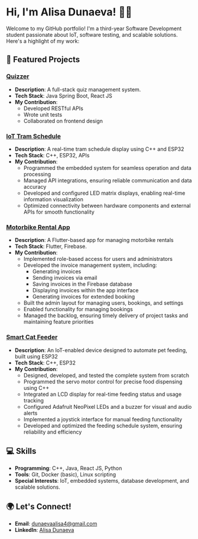 # Hi, I'm Alisa Dunaeva! 👩‍💻  

Welcome to my GitHub portfolio! I'm a third-year Software Development student passionate about IoT, software testing, and scalable solutions. Here's a highlight of my work:  

## 🚀 Featured Projects  

### [Quizzer](https://github.com/NULL-Haaga-Helia/Quiz_Project)
- **Description**: A full-stack quiz management system. 
- **Tech Stack**: Java Spring Boot, React JS
- **My Contribution**:
    - Developed RESTful APIs
    - Wrote unit tests
    - Collaborated on frontend design

### [IoT Tram Schedule](https://github.com/dunaevaalisa/IoT_trams)  
- **Description**: A real-time tram schedule display using C++ and ESP32
- **Tech Stack**: C++, ESP32, APIs
- **My Contribution**:
    - Programmed the embedded system for seamless operation and data processing
    - Managed API integrations, ensuring reliable communication and data accuracy
    - Developed and configured LED matrix displays, enabling real-time information visualization
    - Optimized connectivity between hardware components and external APIs for smooth functionality

### [Motorbike Rental App](https://github.com/BenoitFournier1/64-51_mobile_dev_groupe_4/tree/main) 
- **Description**: A Flutter-based app for managing motorbike rentals
- **Tech Stack**: Flutter, Firebase.  
- **My Contribution**:
    - Implemented role-based access for users and administrators
    - Developed the invoice management system, including:
        - Generating invoices
        - Sending invoices via email
        - Saving invoices in the Firebase database
        - Displaying invoices within the app interface
        - Generating invoices for extended booking
    - Built the admin layout for managing users, bookings, and settings
    - Enabled functionality for managing bookings
    - Managed the backlog, ensuring timely delivery of project tasks and maintaining feature priorities
  
### [Smart Cat Feeder](https://github.com/dunaevaalisa/CatFeeder)
- **Description**: An IoT-enabled device designed to automate pet feeding, built using ESP32
- **Tech Stack**: C++, ESP32 
- **My Contribution**:
    - Designed, developed, and tested the complete system from scratch
    - Programmed the servo motor control for precise food dispensing using C++
    - Integrated an LCD display for real-time feeding status and usage tracking
    - Configured Adafruit NeoPixel LEDs and a buzzer for visual and audio alerts
    - Implemented a joystick interface for manual feeding functionality
    - Developed and optimized the feeding schedule system, ensuring reliability and efficiency

## 💻 Skills  
- **Programming**: C++, Java, React JS, Python  
- **Tools**: Git, Docker (basic), Linux scripting
- **Special Interests**: IoT, embedded systems, database development, and scalable solutions. 

## 🌍 Let's Connect!  
- **Email**: dunaevaalisa4@gmail.com  
- **LinkedIn**: [Alisa Dunaeva](https://www.linkedin.com/in/dunaevaalisa/)
